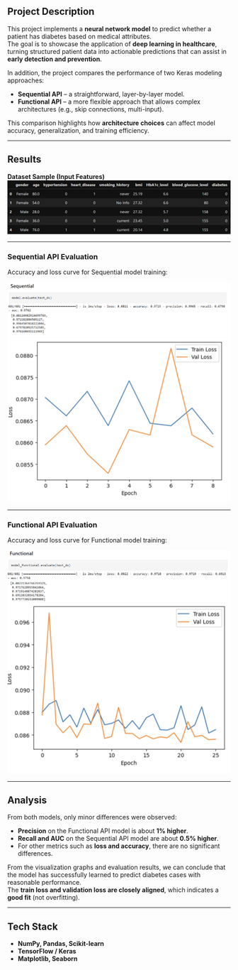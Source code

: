 ## Project Description
This project implements a **neural network model** to predict whether a patient has diabetes based on medical attributes.  
The goal is to showcase the application of **deep learning in healthcare**, turning structured patient data into actionable predictions that can assist in **early detection and prevention**.  

In addition, the project compares the performance of two Keras modeling approaches:

- **Sequential API** – a straightforward, layer-by-layer model.  
- **Functional API** – a more flexible approach that allows complex architectures (e.g., skip connections, multi-input).  

This comparison highlights how **architecture choices** can affect model accuracy, generalization, and training efficiency.  

---

## Results

**Dataset Sample (Input Features)**  
![Dataset Sample](/assets/diabetes-sample.png)

---

### Sequential API Evaluation
Accuracy and loss curve for Sequential model training:

![Sequential Result](/assets/sequential_result.png)  
![Sequential Loss Curve](/assets/loss_sequential.png)

---

### Functional API Evaluation
Accuracy and loss curve for Functional model training:

![Functional Result](/assets/functional_result.png)  
![Functional Loss Curve](/assets/loss_functional.png)

---

## Analysis
From both models, only minor differences were observed:  

- **Precision** on the Functional API model is about **1% higher**.  
- **Recall and AUC** on the Sequential API model are about **0.5% higher**.  
- For other metrics such as **loss and accuracy**, there are no significant differences.  

From the visualization graphs and evaluation results, we can conclude that the model has successfully learned to predict diabetes cases with reasonable performance.  
The **train loss and validation loss are closely aligned**, which indicates a **good fit** (not overfitting).  

---

## Tech Stack
- **NumPy, Pandas, Scikit-learn**
- **TensorFlow / Keras** 
- **Matplotlib, Seaborn** 

